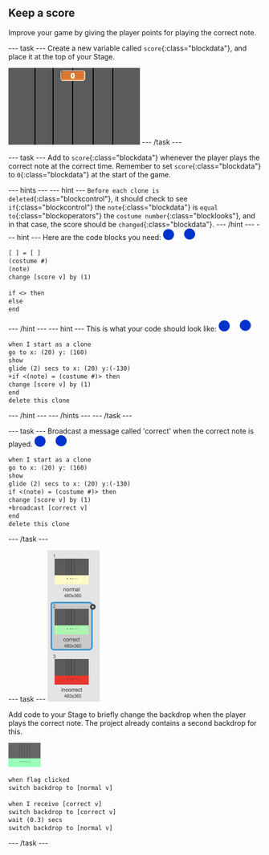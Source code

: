 ## Keep a score

Improve your game by giving the player points for playing the correct note.

--- task ---
Create a new variable called `score`{:class="blockdata"}, and place it at the top of your Stage.

![Add a score](images/add-score.png)
--- /task ---

--- task ---
Add to `score`{:class="blockdata"} whenever the player plays the correct note at the correct time. Remember to set `score`{:class="blockdata"} to `0`{:class="blockdata"} at the start of the game.

--- hints ---
--- hint ---
`Before each clone is deleted`{:class="blockcontrol"}, it should check to see `if`{:class="blockcontrol"} the `note`{:class="blockdata"} is `equal to`{:class="blockoperators"} the `costume number`{:class="blocklooks"}, and in that case, the score should be `changed`{:class="blockdata"}.
--- /hint ---
--- hint ---
Here are the code blocks you need:
![note](images/note-sprite.png)
```blocks
[ ] = [ ]
(costume #)
(note)
change [score v] by (1)

if <> then
else
end
```
--- /hint ---
--- hint ---
This is what your code should look like:
![note](images/note-sprite.png)
```blocks
when I start as a clone
go to x: (20) y: (160)
show
glide (2) secs to x: (20) y:(-130)
+if <(note) = (costume #)> then
change [score v] by (1)
end
delete this clone
```
--- /hint ---
--- /hints ---
--- /task ---

--- task ---
Broadcast a message called 'correct' when the correct note is played.
![note](images/note-sprite.png)
```blocks
when I start as a clone
go to x: (20) y: (160)
show
glide (2) secs to x: (20) y:(-130)
if <(note) = (costume #)> then
change [score v] by (1)
+broadcast [correct v]
end
delete this clone
```
--- /task ---

--- task ---
![Correct stage background](images/correct-costume.png)

Add code to your Stage to briefly change the backdrop when the player plays the correct note. The project already contains a second backdrop for this.

![stage](images/stage.png)
```blocks
when flag clicked
switch backdrop to [normal v]

when I receive [correct v]
switch backdrop to [correct v]
wait (0.3) secs
switch backdrop to [normal v]
```
--- /task ---
